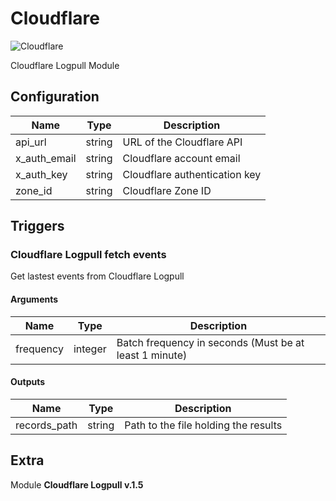 # Cloudflare


![Cloudflare](/assets/playbooks/library/cloudflare-logpull.png)


Cloudflare Logpull Module

## Configuration



| Name      |  Type   |  Description  |
| --------- | ------- | --------------------------- |
| api_url | string | URL of the Cloudflare API |
| x_auth_email | string | Cloudflare account email |
| x_auth_key | string | Cloudflare authentication key |
| zone_id | string | Cloudflare Zone ID |





## Triggers

### Cloudflare Logpull fetch events

Get lastest events from Cloudflare Logpull



#### Arguments
| Name      |  Type   |  Description  |
| --------- | ------- | --------------------------- |
| frequency | integer | Batch frequency in seconds (Must be at least 1 minute) |






#### Outputs
| Name      |  Type   |  Description  |
| --------- | ------- | --------------------------- |
| records_path | string | Path to the file holding the results |















## Extra

Module **Cloudflare Logpull v.1.5**
